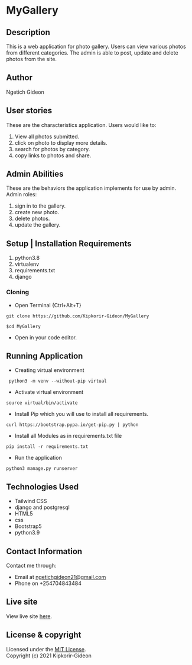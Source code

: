 # MyGallery

## Description
This is a web application for photo gallery. Users can view various photos from different categories. The admin is able to post, update and delete photos from the site.


## Author
Ngetich Gideon


## User stories
These are the characteristics application.
Users would like to:
1. View all photos submitted.
2. click on photo to display more details.
3. search for photos by category.
4. copy links to photos and share.

## Admin Abilities
These are the behaviors the application implements for use by admin.
Admin roles:
1. sign in to the gallery.
2. create new photo.
3. delete photos.
4. update the gallery.


## Setup | Installation Requirements
1. python3.8
2. virtualenv
3. requirements.txt
4. django

### Cloning
* Open Terminal {Ctrl+Alt+T}
```
git clone https://github.com/Kipkorir-Gideon/MyGallery
```
```
$cd MyGallery
```
* Open in your code editor.

## Running Application
* Creating virtual environment
 
```
 python3 -m venv --without-pip virtual
```

* Activate virtual environment

```
source virtual/bin/activate
```

* Install Pip which you will use to install all requirements.

```
curl https://bootstrap.pypa.io/get-pip.py | python
```

* Install all Modules as in requirements.txt file

```
pip install -r requirements.txt
```
* Run the application

```
python3 manage.py runserver
```


## Technologies Used
* Tailwind CSS
* django and postgresql
* HTML5
* css
* Bootstrap5
* python3.9

## Contact Information
Contact me through: 
* Email at ngetichgideon21@gmail.com 
* Phone on +254704843484

## Live site

View live site [here](https://gidz-gallery.herokuapp.com/).

## License & copyright
Licensed under the [MIT License](LICENSE).<br />
Copyright (c) 2021 Kipkorir-Gideon
